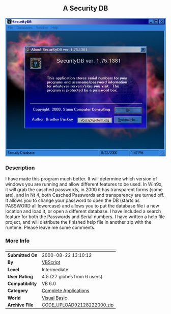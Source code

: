 ﻿<div align="center">

## A Security DB

<img src="PIC20008221411148132.jpg">
</div>

### Description

I have made this program much better. It will determine which version of windows you are running and allow different features to be used. In Win9x, it will grab the casched passwords, in 2000 it has transparent forms (some are), and in Nt 4, both Casched Passwords and transparency are turned off. It allows you to change your password to open the DB (starts as PASSWORD all lowercase) and allows you to put the database file i a new location and load it, or open a different database. I have included a search feature for both the Passwords and Serial numbers. I have written a help file project, and will distribute the finished help file in another zip with the runtime. Please leave me some comments.
 
### More Info
 


<span>             |<span>
---                |---
**Submitted On**   |2000-08-22 13:10:12
**By**             |[VBScript](https://github.com/Planet-Source-Code/PSCIndex/blob/master/ByAuthor/vbscript.md)
**Level**          |Intermediate
**User Rating**    |4.5 (27 globes from 6 users)
**Compatibility**  |VB 6\.0
**Category**       |[Complete Applications](https://github.com/Planet-Source-Code/PSCIndex/blob/master/ByCategory/complete-applications__1-27.md)
**World**          |[Visual Basic](https://github.com/Planet-Source-Code/PSCIndex/blob/master/ByWorld/visual-basic.md)
**Archive File**   |[CODE\_UPLOAD92128222000\.zip](https://github.com/Planet-Source-Code/vbscript-a-security-db__1-10910/archive/master.zip)









